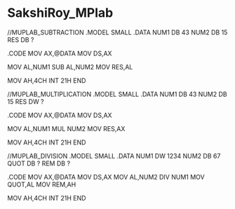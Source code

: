 # SakshiRoy_MPlab
//MUPLAB_SUBTRACTION
.MODEL SMALL
.DATA
NUM1 DB 43
NUM2 DB 15
RES DB ?

.CODE
MOV AX,@DATA
MOV DS,AX

MOV AL,NUM1
SUB AL,NUM2
MOV RES,AL

MOV AH,4CH
INT 21H
END

//MUPLAB_MULTIPLICATION
.MODEL SMALL
.DATA
NUM1 DB 43
NUM2 DB 15
RES DW ?

.CODE
MOV AX,@DATA
MOV DS,AX

MOV AL,NUM1
MUL NUM2
MOV RES,AX

MOV AH,4CH
INT 21H
END

//MUPLAB_DIVISION
.MODEL SMALL
.DATA
NUM1 DW 1234
NUM2 DB 67
QUOT DB ?
REM DB ?

.CODE
MOV AX,@DATA
MOV DS,AX
MOV AL,NUM2
DIV NUM1
MOV QUOT,AL
MOV REM,AH

MOV AH,4CH
INT 21H
END
